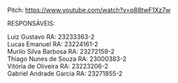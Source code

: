 Pitch: https://www.youtube.com/watch?v=p88twF1Xz7w


RESPONSÁVEIS: 

Luiz Gustavo RA: 23233363-2 \
Lucas Emanuel RA: 23224161-2\
Murilo Silva Barbosa RA: 23272159-2\
Thiago Nunes de Souza RA: 23000383-2\
Vitória de Oliveira RA: 23223206-2\
Gabriel Andrade Garcia RA: 23271855-2
